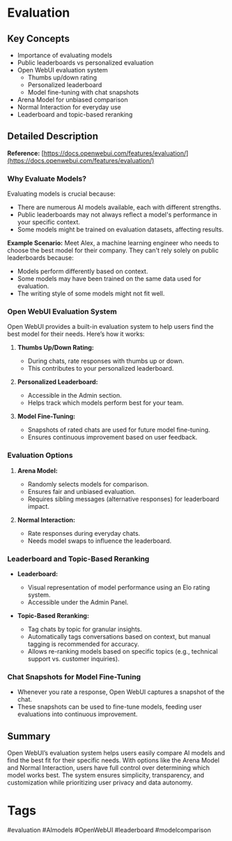 # Evaluation

## Key Concepts
- Importance of evaluating models
- Public leaderboards vs personalized evaluation
- Open WebUI evaluation system
  - Thumbs up/down rating
  - Personalized leaderboard
  - Model fine-tuning with chat snapshots
- Arena Model for unbiased comparison
- Normal Interaction for everyday use
- Leaderboard and topic-based reranking

## Detailed Description

**Reference:** [https://docs.openwebui.com/features/evaluation/](https://docs.openwebui.com/features/evaluation/)

### Why Evaluate Models?

Evaluating models is crucial because:
- There are numerous AI models available, each with different strengths.
- Public leaderboards may not always reflect a model's performance in your specific context.
- Some models might be trained on evaluation datasets, affecting results.

**Example Scenario:**
Meet Alex, a machine learning engineer who needs to choose the best model for their company. They can't rely solely on public leaderboards because:
- Models perform differently based on context.
- Some models may have been trained on the same data used for evaluation.
- The writing style of some models might not fit well.

### Open WebUI Evaluation System

Open WebUI provides a built-in evaluation system to help users find the best model for their needs. Here’s how it works:

1. **Thumbs Up/Down Rating:**
   - During chats, rate responses with thumbs up or down.
   - This contributes to your personalized leaderboard.

2. **Personalized Leaderboard:**
   - Accessible in the Admin section.
   - Helps track which models perform best for your team.

3. **Model Fine-Tuning:**
   - Snapshots of rated chats are used for future model fine-tuning.
   - Ensures continuous improvement based on user feedback.

### Evaluation Options

1. **Arena Model:**
   - Randomly selects models for comparison.
   - Ensures fair and unbiased evaluation.
   - Requires sibling messages (alternative responses) for leaderboard impact.

2. **Normal Interaction:**
   - Rate responses during everyday chats.
   - Needs model swaps to influence the leaderboard.

### Leaderboard and Topic-Based Reranking

- **Leaderboard:**
  - Visual representation of model performance using an Elo rating system.
  - Accessible under the Admin Panel.

- **Topic-Based Reranking:**
  - Tag chats by topic for granular insights.
  - Automatically tags conversations based on context, but manual tagging is recommended for accuracy.
  - Allows re-ranking models based on specific topics (e.g., technical support vs. customer inquiries).

### Chat Snapshots for Model Fine-Tuning

- Whenever you rate a response, Open WebUI captures a snapshot of the chat.
- These snapshots can be used to fine-tune models, feeding user evaluations into continuous improvement.

## Summary
Open WebUI’s evaluation system helps users easily compare AI models and find the best fit for their specific needs. With options like the Arena Model and Normal Interaction, users have full control over determining which model works best. The system ensures simplicity, transparency, and customization while prioritizing user privacy and data autonomy.

# Tags
#evaluation #AImodels #OpenWebUI #leaderboard #modelcomparison
